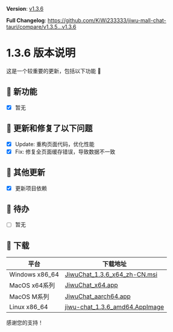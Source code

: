 **Version**: [v1.3.6](https://github.com/KiWi233333/jiwu-mall-chat-tauri/blob/main/.github/releasemd/v1.3.6.md)

**Full Changelog**: <https://github.com/KiWi233333/jiwu-mall-chat-tauri/compare/v1.3.5...v1.3.6>

# 1.3.6 版本说明

这是一个较重要的更新，包括以下功能 🧪

## 🔮 新功能

- [x] 暂无

## 🔨 更新和修复了以下问题

- [x] Update: 重构页面代码，优化性能
- [x] Fix: 修复全页面缓存错误，导致数据不一致

## 🧿 其他更新

- [x] 更新项目依赖

## 📌 待办

- [ ] 暂无

## 🧪 下载

| 平台 | 下载地址 |
| --- | --- |
| Windows x86_64 | [JiwuChat_1.3.6_x64_zh-CN.msi](https://github.com/KiWi233333/jiwu-mall-chat-tauri/releases/download/v1.3.6/JiwuChat_1.3.6_x64_zh-CN.msi) |
| MacOS x64系列 | [JiwuChat_x64.app](https://github.com/KiWi233333/jiwu-mall-chat-tauri/releases/download/v1.3.6/JiwuChat_x64.app) |
| MacOS M系列 | [JiwuChat_aarch64.app](https://github.com/KiWi233333/jiwu-mall-chat-tauri/releases/download/v1.3.6/JiwuChat_aarch64.app) |
| Linux x86_64 | [jiwu-chat_1.3.6_amd64.AppImage](https://github.com/KiWi233333/jiwu-mall-chat-tauri/releases/download/v1.3.6/jiwu-chat_1.3.6_amd64.AppImage) |

感谢您的支持！
